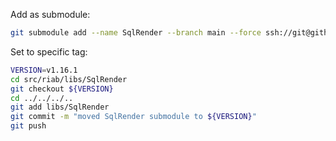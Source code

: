 Add as submodule:

```bash
git submodule add --name SqlRender --branch main --force ssh://git@github.com/OHDSI/SqlRender.git src/riab/libs/SqlRender
```

Set to specific tag:

```bash
VERSION=v1.16.1
cd src/riab/libs/SqlRender
git checkout ${VERSION}
cd ../../../..
git add libs/SqlRender
git commit -m "moved SqlRender submodule to ${VERSION}"
git push
```